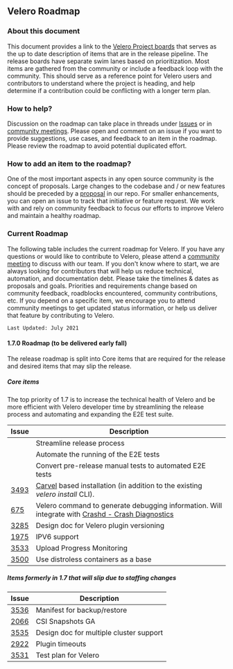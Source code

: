## Velero Roadmap

### About this document
This document provides a link to the [Velero Project boards](https://github.com/vmware-tanzu/velero/projects) that serves as the up to date description of items that are in the release pipeline. The release boards have separate swim lanes based on prioritization. Most items are gathered from the community or include a feedback loop with the community. This should serve as a reference point for Velero users and contributors to understand where the project is heading, and help determine if a contribution could be conflicting with a longer term plan. 

### How to help?
Discussion on the roadmap can take place in threads under [Issues](https://github.com/vmware-tanzu/velero/issues) or in [community meetings](https://velero.io/community/). Please open and comment on an issue if you want to provide suggestions, use cases, and feedback to an item in the roadmap. Please review the roadmap to avoid potential duplicated effort.

### How to add an item to the roadmap?
One of the most important aspects in any open source community is the concept of proposals. Large changes to the codebase and / or new features should be preceded by a [proposal](https://github.com/vmware-tanzu/velero/blob/main/GOVERNANCE.md#proposal-process) in our repo.
For smaller enhancements, you can open an issue to track that initiative or feature request.
We work with and rely on community feedback to focus our efforts to improve Velero and maintain a healthy roadmap.

### Current Roadmap
The following table includes the current roadmap for Velero. If you have any questions or would like to contribute to Velero, please attend a [community meeting](https://velero.io/community/) to discuss with our team. If you don't know where to start, we are always looking for contributors that will help us reduce technical, automation, and documentation debt.
Please take the timelines & dates as proposals and goals. Priorities and requirements change based on community feedback, roadblocks encountered, community contributions, etc. If you depend on a specific item, we encourage you to attend community meetings to get updated status information, or help us deliver that feature by contributing to Velero.

`Last Updated: July 2021`

#### 1.7.0 Roadmap (to be delivered early fall)
The release roadmap is split into Core items that are required for the release and desired items that may slip the release.

##### Core items
The top priority of 1.7 is to increase the technical health of Velero and be more efficient with Velero developer time by streamlining the release process and automating and expanding the E2E test suite.

|Issue|Description|
|---|---|
||Streamline release process|
||Automate the running of the E2E tests|
||Convert pre-release manual tests to automated E2E tests|
|[3493](https://github.com/vmware-tanzu/velero/issues/3493)|[Carvel](https://github.com/vmware-tanzu/velero/issues/3493) based installation (in addition to the existing *velero install* CLI).|
|[675](https://github.com/vmware-tanzu/velero/issues/675)|Velero command to generate debugging information.  Will integrate with [Crashd - Crash Diagnostics](https://github.com/vmware-tanzu/velero/issues/675)|
|[3285](https://github.com/vmware-tanzu/velero/issues/3285)|Design doc for Velero plugin versioning|
|[1975](https://github.com/vmware-tanzu/velero/issues/1975)|IPV6 support|
|[3533](https://github.com/vmware-tanzu/velero/issues/3533)|Upload Progress Monitoring|
|[3500](https://github.com/vmware-tanzu/velero/issues/3500)|Use distroless containers as a base|



##### Items formerly in 1.7 that will slip due to staffing changes
|Issue|Description|
|---|---|
|[3536](https://github.com/vmware-tanzu/velero/issues/3536)|Manifest for backup/restore|
|[2066](https://github.com/vmware-tanzu/velero/issues/2066)|CSI Snapshots GA|
|[3535](https://github.com/vmware-tanzu/velero/issues/3535)|Design doc for multiple cluster support|
|[2922](https://github.com/vmware-tanzu/velero/issues/2922)|Plugin timeouts|
|[3531](https://github.com/vmware-tanzu/velero/issues/3531)|Test plan for Velero|
